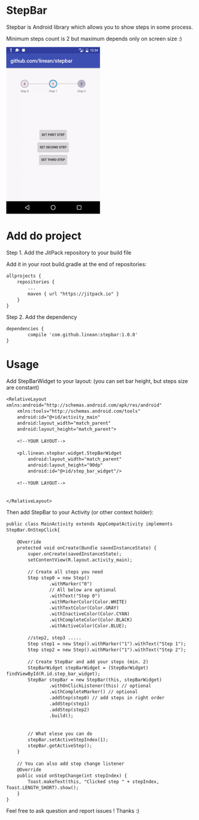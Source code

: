 # StepBar
Stepbar is Android library which allows you to show steps in some process.

Minimum steps count is 2 but maximum depends only on screen size :)


<img src="https://github.com/linean/stepbar/blob/master/image/sample_gif.gif" width="250">

# Add do project 

Step 1. Add the JitPack repository to your build file

Add it in your root build.gradle at the end of repositories:

	allprojects {
		repositories {
			...
			maven { url "https://jitpack.io" }
		}
	}
Step 2. Add the dependency

	dependencies {
	        compile 'com.github.linean:stepbar:1.0.0'
	}

# Usage

Add StepBarWidget to your layout: (you can set bar height, but steps size are constant)

    <RelativeLayout xmlns:android="http://schemas.android.com/apk/res/android"
        xmlns:tools="http://schemas.android.com/tools"
        android:id="@+id/activity_main"
        android:layout_width="match_parent"
        android:layout_height="match_parent">
        
        <!--YOUR LAYOUT-->

        <pl.linean.stepbar.widget.StepBarWidget
            android:layout_width="match_parent"
            android:layout_height="90dp"
            android:id="@+id/step_bar_widget"/>
            
        <!--YOUR LAYOUT-->


    </RelativeLayout>

Then add StepBar to your Activity (or other context holder):

    public class MainActivity extends AppCompatActivity implements StepBar.OnStepClick{

        @Override
        protected void onCreate(Bundle savedInstanceState) {
            super.onCreate(savedInstanceState);
            setContentView(R.layout.activity_main);

            // Create all steps you need
            Step step0 = new Step()
                    .withMarker("0")
                    // All below are optional
                    .withText("Step 0")
                    .withMarkerColor(Color.WHITE)
                    .withTextColor(Color.GRAY)
                    .withInactiveColor(Color.CYAN)
                    .withCompleteColor(Color.BLACK)
                    .withActiveColor(Color.BLUE);

            //step2, step3 .....
            Step step1 = new Step().withMarker("1").withText("Step 1");
            Step step2 = new Step().withMarker("1").withText("Step 2");

            // Create StepBar and add your steps (min. 2)
            StepBarWidget stepBarWidget = (StepBarWidget) findViewById(R.id.step_bar_widget);
            StepBar stepBar = new StepBar(this, stepBarWidget)
                    .withOnClickListener(this) // optional
                    .withCompleteMarker() // optional
                    .addStep(step0) // add steps in right order
                    .addStep(step1)
                    .addStep(step2)
                    .build();


            // What elese you can do
            stepBar.setActiveStepIndex(1);
            stepBar.getActiveStep();
        }

        // You can also add step change listener
        @Override
        public void onStepChange(int stepIndex) {
            Toast.makeText(this, "Clicked step " + stepIndex, Toast.LENGTH_SHORT).show();
        }
    }

Feel free to ask question and report issues !
Thanks :) 

